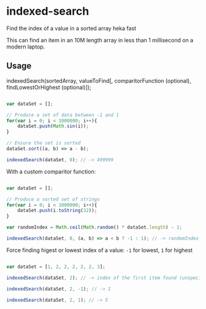 # indexed-search

Find the index of a value in a sorted array heka fast

This can find an item in an 10M length array in less than 1 millisecond on a modern laptop.

## Usage

indexedSearch(sortedArray, valueToFind[, comparitorFunction (optional), findLowestOrHighest (optional)]);

```javascript

var dataSet = [];

// Produce a set of data between -1 and 1
for(var i = 0; i < 1000000; i++){
    dataSet.push(Math.sin(i));
}

// Ensure the set is sorted
dataSet.sort((a, b) => a - b);

indexedSearch(dataSet, 0); // -> 499999

```

With a custom comparitor function:

```javascript

var dataSet = [];

// Produce a sorted set of strings
for(var i = 0; i < 1000000; i++){
    dataSet.push(i.toString(32));
}

var randomIndex = Math.ceil(Math.random() * dataSet.length) - 1;

indexedSearch(dataSet, 0, (a, b) => a < b ? -1 : 1); // -> randomIndex

```

Force finding higest or lowest index of a value:
`-1` for lowest, `1` for highest

```javascript

var dataSet = [1, 2, 2, 2, 2, 2, 3];

indexedSearch(dataSet, 2); // -> index of the first item found (unspecified between 1 and 5)

indexedSearch(dataSet, 2, -1); // -> 1

indexedSearch(dataSet, 2, 1); // -> 5

```